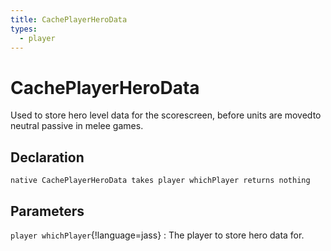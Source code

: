 ```yaml
---
title: CachePlayerHeroData
types:
  - player
---
```


# CachePlayerHeroData
Used to store hero level data for the scorescreen, before units are movedto neutral passive in melee games.

## Declaration

```jass
native CachePlayerHeroData takes player whichPlayer returns nothing
```

## Parameters
`player whichPlayer`{!language=jass}
: The player to store hero data for.
